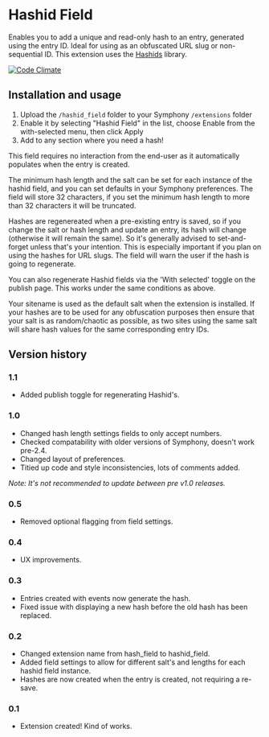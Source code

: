 # Hashid Field

Enables you to add a unique and read-only hash to an entry, generated using the entry ID. Ideal for using as an obfuscated URL slug or non-sequential ID. This extension uses the [Hashids](http://www.hashids.org/php/) library.

[![Code Climate](https://codeclimate.com/github/nathanhornby/hashid_field.png)](https://codeclimate.com/github/nathanhornby/hashid_field)

## Installation and usage
 
1. Upload the `/hashid_field` folder to your Symphony `/extensions` folder
2. Enable it by selecting "Hashid Field" in the list, choose Enable from the with-selected menu, then click Apply
3. Add to any section where you need a hash!

This field requires no interaction from the end-user as it automatically populates when the entry is created.

The minimum hash length and the salt can be set for each instance of the hashid field, and you can set defaults in your Symphony preferences. The field will store 32 characters, if you set the minimum hash length to more than 32 characters it will be truncated.

Hashes are regenereated when a pre-existing entry is saved, so if you change the salt or hash length and update an entry, its hash will change (otherwise it will remain the same). So it's generally advised to set-and-forget unless that's your intention. This is especially important if you plan on using the hashes for URL slugs. The field will warn the user if the hash is going to regenerate.

You can also regenerate Hashid fields via the 'With selected' toggle on the publish page. This works under the same conditions as above.

Your sitename is used as the default salt when the extension is installed. If your hashes are to be used for any obfuscation purposes then ensure that your salt is as random/chaotic as possible, as two sites using the same salt will share hash values for the same corresponding entry IDs.

## Version history

### 1.1

- Added publish toggle for regenerating Hashid's.

### 1.0

- Changed hash length settings fields to only accept numbers.
- Checked compatability with older versions of Symphony, doesn't work pre-2.4.
- Changed layout of preferences.
- Titied up code and style inconsistencies, lots of comments added.

*Note: It's not recommended to update between pre v1.0 releases.*

### 0.5

- Removed optional flagging from field settings.

### 0.4

- UX improvements.

### 0.3

- Entries created with events now generate the hash.
- Fixed issue with displaying a new hash before the old hash has been replaced.

### 0.2

- Changed extension name from hash_field to hashid_field.
- Added field settings to allow for different salt's and lengths for each hashid field instance.
- Hashes are now created when the entry is created, not requiring a re-save.

### 0.1

- Extension created! Kind of works.
